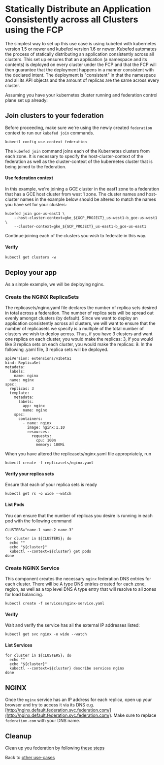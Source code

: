 # Statically Distribute an Application Consistently across all Clusters using the FCP

The simplest way to set up this use case is using kubefed with kubernetes version 1.5 or newer and kubefed version 1.6 or newer. Kubefed automates the process of statically distributing an application consistently across all clusters. This set up ensures that an application (a namespace and its contents) is deployed on every cluster under the FCP and that the FCP will then guarantee that the deployment happens in a manner consistent with the declared intent. The deployment is "consistent" in that the namespace and all its API objects and the amount of replicas are the same across every cluster.

Assuming you have your kubernetes cluster running and federation control plane set up already:

## Join clusters to your federation

Before proceeding, make sure we're using the newly created `federation` context to run our `kubefed join` commands.

```
kubectl config use-context federation
```

The `kubefed join` command joins each of the Kubernetes clusters from each zone. It is necessary to specify the host-cluster-context of the federation as well as the cluster-context of the kubernetes cluster that is being joined to the federation.

#### Use federation context
In this example, we're joining a GCE cluster in the east1 zone to a federation that has a GCE host cluster from west 1 zone. The cluster names and host-cluster names in the example below should be altered to match the names you have set for your clusters:

```
kubefed join gce-us-east1 \
    --host-cluster-context=gke_${GCP_PROJECT}_us-west1-b_gce-us-west1 \
    --cluster-context=gke_${GCP_PROJECT}_us-east1-b_gce-us-east1
```

Continue joining each of the clusters you wish to federate in this way.

#### Verify

```
kubectl get clusters -w
```

## Deploy your app

As a simple example, we will be deploying nginx.

### Create the NGINX ReplicaSets

The replicasets/nginx.yaml file declares the number of replica sets desired in total across a federation. The number of replica sets will be spread out evenly amongst clusters (by default). Since we want to deploy an application consistently across all clusters, we will want to ensure that the number of replicasets we specify is a multiple of the total number of clusters we wish to deploy across. Thus, if you have 3 clusters and want one replica on each cluster, you would make the replicas: 3, if you would like 3 replica sets on each cluster, you would make the replicas: 9. In the following .yaml file, 3 replica sets will be deployed.

```
apiVersion: extensions/v1beta1
kind: ReplicaSet
metadata:
  labels:
    name: nginx
  name: nginx
spec:
  replicas: 3
  template:
    metadata:
      labels:
        app: nginx
        name: nginx
    spec:
      containers:
        - name: nginx
          image: nginx:1.10
          resources:
            requests:
              cpu: 100m
              memory: 100Mi
```
When you have altered the replicasets/nginx.yaml file appropriately, run

```
kubectl create -f replicasets/nginx.yaml
```

#### Verify your replica sets

Ensure that each of your replica sets is ready
 
```
kubectl get rs -o wide --watch
```

#### List Pods

You can ensure that the number of replicas you desire is running in each pod with the following command

```
CLUSTERS="name-1 name-2 name-3"
```

```
for cluster in ${CLUSTERS}; do
  echo ""
  echo "${cluster}"
  kubectl --context=${cluster} get pods
done
```

### Create NGINX Service

This component creates the necessary `nginx` federation DNS entries for each cluster. There will be A type DNS entries created for each zone, region, as well as a top level DNS A type entry that will resolve to all zones for load balancing.

```
kubectl create -f services/nginx-service.yaml
```

#### Verify

Wait and verify the service has all the external IP addresses listed:

```
kubectl get svc nginx -o wide --watch
```
#### List Services

```
for cluster in ${CLUSTERS}; do
  echo ""
  echo "${cluster}"
  kubectl --context=${cluster} describe services nginx
done
```

## NGINX

Once the `nginx` service has an IP address for each replica, open up your browser and try to access it via its
DNS e.g. [http://nginx.default.federation.svc.federation.com/](http://nginx.default.federation.svc.federation.com/). Make sure to replace `federation.com` with your DNS name.

## Cleanup

Clean up you federation by following [these steps](./cleanup.md)

Back to [other use-cases](../README.md#multi-cluster-use-cases-1)


